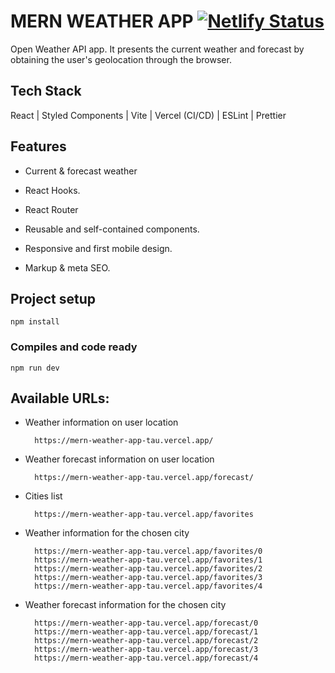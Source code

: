 # MERN WEATHER APP [![Netlify Status](https://api.netlify.com/api/v1/badges/309d1ba0-b7c2-4701-bb74-84b410160197/deploy-status?branch=main)]()

Open Weather API app. It presents the current weather and forecast by obtaining the user's geolocation through the browser.

## Tech Stack

React | Styled Components | Vite | Vercel (CI/CD) | ESLint | Prettier

## Features

- Current & forecast weather

- React Hooks.

- React Router

- Reusable and self-contained components.

- Responsive and first mobile design.

- Markup & meta SEO.
 
## Project setup

```
npm install
```

### Compiles and code ready

```
npm run dev
```

## Available URLs: 

- Weather information on user location
        
        https://mern-weather-app-tau.vercel.app/

- Weather forecast information on user location

        https://mern-weather-app-tau.vercel.app/forecast/

- Cities list 
        
        https://mern-weather-app-tau.vercel.app/favorites


- Weather information for the chosen city

        https://mern-weather-app-tau.vercel.app/favorites/0
        https://mern-weather-app-tau.vercel.app/favorites/1
        https://mern-weather-app-tau.vercel.app/favorites/2
        https://mern-weather-app-tau.vercel.app/favorites/3
        https://mern-weather-app-tau.vercel.app/favorites/4

- Weather forecast information for the chosen city

        https://mern-weather-app-tau.vercel.app/forecast/0
        https://mern-weather-app-tau.vercel.app/forecast/1
        https://mern-weather-app-tau.vercel.app/forecast/2
        https://mern-weather-app-tau.vercel.app/forecast/3
        https://mern-weather-app-tau.vercel.app/forecast/4